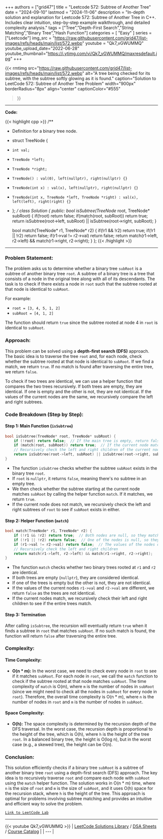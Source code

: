 
+++
authors = ["grid47"]
title = "Leetcode 572: Subtree of Another Tree"
date = "2024-09-10"
lastmod = "2024-11-06"
description = "In-depth solution and explanation for Leetcode 572: Subtree of Another Tree in C++. Includes clear intuition, step-by-step example walkthrough, and detailed complexity analysis."
tags = ["Tree","Depth-First Search","String Matching","Binary Tree","Hash Function"]
categories = [
    "Easy"
]
series = ["Leetcode"]
img_src = "https://raw.githubusercontent.com/grid47/list-images/refs/heads/main/list/572.webp"
youtube = "Qk7_vGWUMMQ"
youtube_upload_date="2022-06-28"
youtube_thumbnail="https://i.ytimg.com/vi/Qk7_vGWUMMQ/maxresdefault.jpg"
+++


{{< rmtimg 
    src="https://raw.githubusercontent.com/grid47/list-images/refs/heads/main/list/572.webp" 
    alt="A tree being checked for its subtree, with the subtree softly glowing as it is found."
    caption="Solution to LeetCode 572: Subtree of Another Tree Problem"
    width="900px"
    borderRadius="8px"
    align="center" 
    captionColor="#555"
>}}
---
**Code:**

{{< highlight cpp >}}
/**
 * Definition for a binary tree node.
 * struct TreeNode {
 *     int val;
 *     TreeNode *left;
 *     TreeNode *right;
 *     TreeNode() : val(0), left(nullptr), right(nullptr) {}
 *     TreeNode(int x) : val(x), left(nullptr), right(nullptr) {}
 *     TreeNode(int x, TreeNode *left, TreeNode *right) : val(x), left(left), right(right) {}
 * };
 */
class Solution {
public:
    bool isSubtree(TreeNode* root, TreeNode* subRoot) {
        if(!root) return false;
        if(match(root, subRoot)) return true;
        return isSubtree(root->left, subRoot) ||
                isSubtree(root->right, subRoot);
    }
    
    bool match(TreeNode* r1, TreeNode* r2) {
        if(!r1 && !r2) return true;
        if(!r1 || !r2) return false;
        if(r1->val != r2->val) return false;
        return match(r1->left, r2->left) &&
            match(r1->right, r2->right);
    }
};
{{< /highlight >}}
---

### Problem Statement:
The problem asks us to determine whether a binary tree `subRoot` is a subtree of another binary tree `root`. A subtree of a binary tree is a tree that consists of a node in the original tree along with all of its descendants. The task is to check if there exists a node in `root` such that the subtree rooted at that node is identical to `subRoot`.

For example:
- `root = [3, 4, 5, 1, 2]`
- `subRoot = [4, 1, 2]`

The function should return `true` since the subtree rooted at node 4 in `root` is identical to `subRoot`.

### Approach:
This problem can be solved using a **depth-first search (DFS)** approach. The basic idea is to traverse the tree `root` and, for each node, check whether the subtree rooted at that node is identical to `subRoot`. If we find a match, we return `true`. If no match is found after traversing the entire tree, we return `false`.

To check if two trees are identical, we can use a helper function that compares the two trees recursively. If both trees are empty, they are identical. If one is empty and the other is not, they are not identical. If the values of the current nodes are the same, we recursively compare the left and right subtrees.

### Code Breakdown (Step by Step):

#### Step 1: Main Function (`isSubtree`)

```cpp
bool isSubtree(TreeNode* root, TreeNode* subRoot) {
    if (!root) return false;  // If the main tree is empty, return false
    if (match(root, subRoot)) return true;  // If the current node matches the subtree, return true
    // Recursively check the left and right children of the current node
    return isSubtree(root->left, subRoot) || isSubtree(root->right, subRoot);
}
```

- The function `isSubtree` checks whether the subtree `subRoot` exists in the binary tree `root`.
- If `root` is `nullptr`, it returns `false`, meaning there's no subtree in an empty tree.
- We then check whether the subtree starting at the current node matches `subRoot` by calling the helper function `match`. If it matches, we return `true`.
- If the current node does not match, we recursively check the left and right subtrees of `root` to see if `subRoot` exists in either.

#### Step 2: Helper Function (`match`)

```cpp
bool match(TreeNode* r1, TreeNode* r2) {
    if (!r1 && !r2) return true;  // Both nodes are null, so they match
    if (!r1 || !r2) return false;  // One of the nodes is null, so they don't match
    if (r1->val != r2->val) return false;  // The values of the nodes don't match
    // Recursively check the left and right children
    return match(r1->left, r2->left) && match(r1->right, r2->right);
}
```

- The function `match` checks whether two binary trees rooted at `r1` and `r2` are identical.
- If both trees are empty (`nullptr`), they are considered identical.
- If one of the trees is empty but the other is not, they are not identical.
- If the values of the current nodes `r1->val` and `r2->val` are different, we return `false` as the trees are not identical.
- If the current nodes match, we recursively check their left and right children to see if the entire trees match.

#### Step 3: Termination

After calling `isSubtree`, the recursion will eventually return `true` when it finds a subtree in `root` that matches `subRoot`. If no such match is found, the function will return `false` after traversing the entire tree.

### Complexity:

#### Time Complexity:
- **O(n * m):** In the worst case, we need to check every node in `root` to see if it matches `subRoot`. For each node in `root`, we call the `match` function to check if the subtree rooted at that node matches `subRoot`. The time complexity of `match` is O(m), where `m` is the number of nodes in `subRoot` (since we might need to check all the nodes in `subRoot` for every node in `root`). Therefore, the overall time complexity is O(n * m), where `n` is the number of nodes in `root` and `m` is the number of nodes in `subRoot`.

#### Space Complexity:
- **O(h):** The space complexity is determined by the recursion depth of the DFS traversal. In the worst case, the recursion depth is proportional to the height of the tree, which is O(h), where `h` is the height of the tree `root`. In a balanced binary tree, the height is O(log n), but in the worst case (e.g., a skewed tree), the height can be O(n).

### Conclusion:
This solution efficiently checks if a binary tree `subRoot` is a subtree of another binary tree `root` using a depth-first search (DFS) approach. The key idea is to recursively traverse `root` and compare each node with `subRoot` using the `match` helper function. The solution works in O(n * m) time, where `n` is the size of `root` and `m` is the size of `subRoot`, and it uses O(h) space for the recursion stack, where `h` is the height of the tree. This approach is optimal for problems involving subtree matching and provides an intuitive and efficient way to solve the problem.

[`Link to LeetCode Lab`](https://leetcode.com/problems/subtree-of-another-tree/description/)

---
{{< youtube Qk7_vGWUMMQ >}}
| [LeetCode Solutions Library](https://grid47.xyz/leetcode/) / [DSA Sheets](https://grid47.xyz/sheets/) / [Course Catalog](https://grid47.xyz/courses/) |
| --- |
